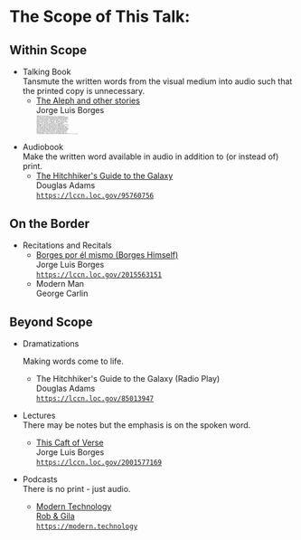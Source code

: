 # The Scope of This Talk:

## Within Scope

* Talking Book<br />Tansmute the written words from the visual medium into audio such that the printed copy is unnecessary.
	* [The Aleph and other stories](http://hdl.loc.gov/loc.nls/db.18856)<br />Jorge Luis Borges<br /><pre style="font-size: 1pt;">Author:        Borges, Jorge Luis, 1899-1986.
Title:         The Aleph and other stories, 1933-1969 [sound recording] : together with commentaries and an autobiographical essay / Jorge Luis Borges ; translated and edited by Norman Thomas di Giovanni in collaboration with the author.
Description:   1 online resource (audio files (7 hours, 35 minutes))
Book Number:   DB 18856 (May be available only for download)
Dewey No.:     863 AFI
Notes:         Originally issued by NLS on cassette in 1972.
               Reissue of CB 00332.
               The Aleph -- Streetcorner man -- The approach to al-Mu'tasim -- The circular ruins -- Death and the compass -- The life of Tadeo Isidoro Cruz (1829-1874) -- The two kings and their two labyrinths -- The dead man -- The other death -- Ibn Hakkan al-Bokhari, dead in his labyrinth -- The man on the threshold -- The challenge -- The captive -- Borges and myself -- The maker -- The intruder -- The immortals -- The meeting -- Pedro Salvadores -- Rosendo's tale -- An autobiographical essay -- Commentaries.
               Availability restricted to persons meeting the eligibility requirements of the National Library Service for the Blind and Physically Handicapped, Library of Congress.
               Narrated by Alexander Scourby.
               Digital talking book. 1 level and 3 navigation points. Analog to digital conversion.
               Short stories, commentaries, and an autobiographical essay by the Argentine author who has received many literary awards.
               Male narrator. NLS/BPH
               May also be available for loan on cartridge. Contact your cooperating library for more information.
               Recorded from: New York : Dutton, 1970.
               System requirements: NLS authorized ANSI/NISO Z39.86-2002 digital talking book (dtb) player compatible with NLS flash cartridges. Web version requires computer with Internet access, BARD password and NLS authorized digital talking book player. Contact your cooperating library or the National Library Service for the Blind and Physically Handicapped, Library of Congress, for more information.
               Description based on cassette record.
               1 3 AD
Subjects:      Talking books. lcgft
               Downloadable books.
               Fiction. lcgft
               Short stories. lcgft
Other authors: Scourby, Alexander, narrator.
Location:      DLC-B DB 18856 NLS/BPH
Control No.:   532613
Access:        Downloadable talking book.
Location:      http://hdl.loc.gov/loc.nls/db.18856
</pre>

* Audiobook<br />Make the written word available in audio in addition to (or instead of) print.
	* [The Hitchhiker's Guide to the Galaxy](https://lccn.loc.gov/95760756)<br />Douglas Adams<br />[`https://lccn.loc.gov/95760756`](https://lccn.loc.gov/95760756)

## On the Border
* Recitations and Recitals
	* [Borges por &eacute;l mismo (Borges Himself)](https://www.loc.gov/item/2015563151)<br />Jorge Luis Borges<br />[`https://lccn.loc.gov/2015563151`](https://www.loc.gov/item/2015563151)
	* Modern Man<br />George Carlin

## Beyond Scope
* Dramatizations

	Making words come to life.

	* The Hitchhiker's Guide to the Galaxy (Radio Play)<br />Douglas Adams<br />[`https://lccn.loc.gov/85013947`](https://lccn.loc.gov/85013947)

* Lectures<br />There may be notes but the emphasis is on the spoken word.

	* [This Caft of Verse](https://lccn.loc.gov/2001577169)<br />Jorge Luis Borges<br />[`https://lccn.loc.gov/2001577169`](https://lccn.loc.gov/2001577169)

* Podcasts<br />There is no print - just audio.

	* [Modern Technology](https://modern.technology/)<br />[Rob &amp; Gila](https://modern.technology/people/)<br />[`https://modern.technology`](https://modern.technology/)